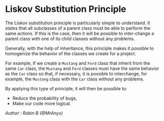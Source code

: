 # Liskov Substitution Principle

The Liskov substitution principle is particularly simple to understand. It states that all subclasses of a parent class
must be able to perform the same actions. If this is the case, then it will be possible to inter-change a parent class
with one of its child classes without any problems.

Generally, with the help of inheritance, this principle makes it possible to homogenize the behavior of the classes we
create for a project.

For example, if we create a `Mustang` and `Ford` class that inherit from the same `Car` class, the `Mustang` and `Ford`
classes must have the same behavior as the `Car` class so that, if necessary, it is possible to interchange, for
example, the `Mustang` class with the `Car` class without any problems.

By applying this type of principle, it will then be possible to:

- Reduce the probability of bugs,
- Make our code more logical.

*Author : Robin B (@MrAnyx)*